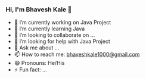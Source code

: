 ### Hi, I'm Bhavesh Kale 👋

- 🔭 I’m currently working on Java Project
- 🌱 I’m currently learning Java
- 👯 I’m looking to collaborate on ...
- 🤔 I’m looking for help with Java Project
- 💬 Ask me about ...
- 📫 How to reach me: bhaveshkale1000@gmail.com
- 😄 Pronouns: He/His
- ⚡ Fun fact: ...
